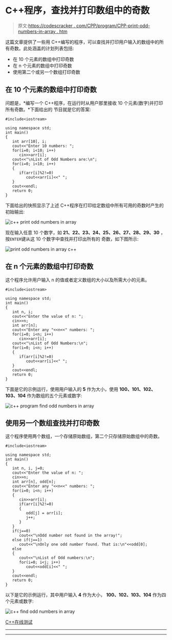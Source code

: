 # C++程序，查找并打印数组中的奇数

> 原文:[https://codescracker . com/CPP/program/CPP-print-odd-numbers-in-array . htm](https://codescracker.com/cpp/program/cpp-print-odd-numbers-in-array.htm)

这篇文章提供了一些用 C++编写的程序，可以查找并打印用户输入的数组中的所有奇数。此处涵盖的计划列表包括:

*   在 10 个元素的数组中打印奇数
*   在 n 个元素的数组中打印奇数
*   使用第二个或另一个数组打印奇数

## 在 10 个元素的数组中打印奇数

问题是，*编写一个 C++程序，在运行时从用户那里接收 10 个元素(数字)并打印所有奇数。*下面给出的 节目就是它的答案:

```
#include<iostream>

using namespace std;
int main()
{
   int arr[10], i;
   cout<<"Enter 10 numbers: ";
   for(i=0; i<10; i++)
      cin>>arr[i];
   cout<<"\nList of Odd Numbers are:\n";
   for(i=0; i<10; i++)
   {
      if(arr[i]%2!=0)
         cout<<arr[i]<<" ";
   }
   cout<<endl;
   return 0;
}
```

下面给出的快照显示了上述 C++程序在打印给定数组中所有可用的奇数时产生的初始输出:

![c++ print odd numbers in array](../Images/f0201541e935e30bb6ac4e2cd98a96e3.png)

现在输入任意 10 个数字，如 **21、22、23、24、25、26、27、28、29、30** ，按`ENTER`键从这 10 个数字中查找并打印出所有的 奇数，如下图所示:

![print odd numbers in array c++](../Images/f30ac6ef70ee5eb344c3bb1b35403103.png)

## 在 n 个元素的数组中打印奇数

这个程序允许用户输入 n 的值或者定义数组的大小以及所需大小的元素。

```
#include<iostream>

using namespace std;
int main()
{
   int n, i;
   cout<<"Enter the value of n: ";
   cin>>n;
   int arr[n];
   cout<<"Enter any "<<n<<" numbers: ";
   for(i=0; i<n; i++)
      cin>>arr[i];
   cout<<"\nList of Odd Numbers:\n";
   for(i=0; i<n; i++)
   {
      if(arr[i]%2!=0)
         cout<<arr[i]<<" ";
   }
   cout<<endl;
   return 0;
}
```

下面是它的示例运行，使用用户输入的 **5** 作为大小，使用 **100、101、102、103、104** 作为数组的五个元素或数字:

![c++ program find odd numbers in array](../Images/4bf99b3f1ee6932c7a804bf9ab07d1f7.png)

## 使用另一个数组查找并打印奇数

这个程序使用两个数组，一个存储原始数组，第二个只存储原始数组中的奇数。

```
#include<iostream>

using namespace std;
int main()
{
   int n, i, j=0;
   cout<<"Enter the value of n: ";
   cin>>n;
   int arr[n], odd[n];
   cout<<"Enter any "<<n<<" numbers: ";
   for(i=0; i<n; i++)
   {
      cin>>arr[i];
      if(arr[i]%2!=0)
      {
         odd[j] = arr[i];
         j++;
      }
   }
   if(j==0)
      cout<<"\nOdd number not found in the array!";
   else if(j==1)
      cout<<"\nOnly one odd number found. That is:\n"<<odd[0];
   else
   {
      cout<<"\nList of Odd numbers:\n";
      for(i=0; i<j; i++)
         cout<<odd[i]<<" ";
   }
   cout<<endl;
   return 0;
}
```

以下是它的示例运行，其中用户输入 **4** 作为大小， **100、102、103、104** 作为四个元素或数字:

![c++ find odd numbers in array](../Images/01d1b7151ede3f28f9d3c7bd2903f581.png)

[C++在线测试](/exam/showtest.php?subid=3)

* * *

* * *